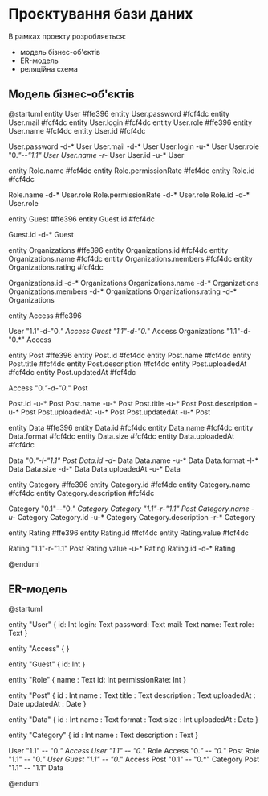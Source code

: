 # Проєктування бази даних

В рамках проекту розробляється: 
- модель бізнес-об'єктів 
- ER-модель
- реляційна схема

## Модель бізнес-об'єктів

@startuml
entity User #ffe396
entity User.password #fcf4dc
entity User.mail #fcf4dc
entity User.login #fcf4dc
entity User.role #ffe396
entity User.name #fcf4dc
entity User.id #fcf4dc

User.password -d-* User
User.mail -d-* User
User.login -u-* User
User.role "0.*"--"1.1" User
User.name -r-* User
User.id -u-* User

entity Role.name #fcf4dc
entity Role.permissionRate #fcf4dc
entity Role.id #fcf4dc

Role.name -d-* User.role
Role.permissionRate -d-* User.role
Role.id -d-* User.role

entity Guest #ffe396
entity Guest.id #fcf4dc

Guest.id -d-* Guest

entity Organizations #ffe396
entity Organizations.id #fcf4dc
entity Organizations.name #fcf4dc
entity Organizations.members #fcf4dc
entity Organizations.rating #fcf4dc

Organizations.id -d-* Organizations
Organizations.name -d-* Organizations
Organizations.members -d-* Organizations
Organizations.rating -d-* Organizations

entity Access #ffe396

User "1.1"-d-"0.*" Access
Guest "1.1"-d-"0.*" Access
Organizations "1.1"-d-"0.*" Access

entity Post #ffe396
entity Post.id #fcf4dc
entity Post.name #fcf4dc
entity Post.title #fcf4dc
entity Post.description #fcf4dc
entity Post.uploadedAt #fcf4dc
entity Post.updatedAt #fcf4dc

Access "0.*"-d-"0.*" Post

Post.id -u-* Post
Post.name -u-* Post
Post.title -u-* Post
Post.description -u-* Post
Post.uploadedAt -u-* Post
Post.updatedAt -u-* Post

entity Data #ffe396
entity Data.id #fcf4dc
entity Data.name #fcf4dc
entity Data.format #fcf4dc
entity Data.size #fcf4dc
entity Data.uploadedAt #fcf4dc

Data "0.*"-l-"1.1" Post
Data.id -d-* Data
Data.name -u-* Data
Data.format -l-* Data
Data.size -d-* Data
Data.uploadedAt -u-* Data

entity Category #ffe396
entity Category.id #fcf4dc
entity Category.name #fcf4dc
entity Category.description #fcf4dc

Category "0.1"--"0.*" Category
Category "1.1"-r-"1.1" Post
Category.name -u-* Category
Category.id -u-* Category
Category.description -r-* Category

entity Rating #ffe396
entity Rating.id #fcf4dc
entity Rating.value #fcf4dc

Rating "1.1"-r-"1.1" Post
Rating.value -u-* Rating
Rating.id -d-* Rating

@enduml

## ER-модель

@startuml

entity "User" {
  id: Int
  login: Text
  password: Text
  mail: Text
  name: Text
  role: Text
}

entity "Access" {
}

entity "Guest" {
  id: Int
}

entity "Role" {
  name : Text
  id: Int
  permissionRate: Int
}

entity "Post" {
  id : Int
  name : Text
  title : Text
  description : Text
  uploadedAt : Date
  updatedAt : Date
}

entity "Data" {
  id : Int
  name : Text
  format : Text
  size : Int
  uploadedAt : Date
}

entity "Category" {
  id : Int
  name : Text
  description : Text
}

User "1.1" -- "0.*" Access
User "1.1" -- "0.*" Role
Access "0.*" -- "0.*" Post
Role "1.1" -- "0.*" User
Guest "1.1" -- "0.*" Access
Post "0.1" -- "0.*" Category
Post "1.1" -- "1.1" Data

@enduml
